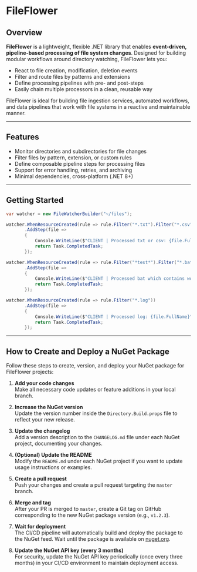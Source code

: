 # FileFlower

## Overview

**FileFlower** is a lightweight, flexible .NET library that enables **event-driven, pipeline-based processing of file system changes**. Designed for building modular workflows around directory watching, FileFlower lets you:

- React to file creation, modification, deletion events
- Filter and route files by patterns and extensions
- Define processing pipelines with pre- and post-steps
- Easily chain multiple processors in a clean, reusable way

FileFlower is ideal for building file ingestion services, automated workflows, and data pipelines that work with file systems in a reactive and maintainable manner.

---

## Features

- Monitor directories and subdirectories for file changes
- Filter files by pattern, extension, or custom rules
- Define composable pipeline steps for processing files
- Support for error handling, retries, and archiving
- Minimal dependencies, cross-platform (.NET 8+)

---

## Getting Started

```csharp
var watcher = new FileWatcherBuilder("~/files");

watcher.WhenResourceCreated(rule => rule.Filter("*.txt").Filter("*.csv").WithOrLogic())
       .AddStep(file =>
       {
           Console.WriteLine($"CLIENT | Processed txt or csv: {file.FullName}");
           return Task.CompletedTask;
       });

watcher.WhenResourceCreated(rule => rule.Filter("*test*").Filter("*.bat"))
       .AddStep(file =>
       {
           Console.WriteLine($"CLIENT | Processed bat which contains word 'test': {file.FullName}");
           return Task.CompletedTask;
       });

watcher.WhenResourceCreated(rule => rule.Filter("*.log"))
       .AddStep(file =>
       {
           Console.WriteLine($"CLIENT | Processed log: {file.FullName}");
           return Task.CompletedTask;
       });
```

---

## How to Create and Deploy a NuGet Package

Follow these steps to create, version, and deploy your NuGet package for FileFlower projects:

1. **Add your code changes**  
   Make all necessary code updates or feature additions in your local branch.

2. **Increase the NuGet version**  
   Update the version number inside the `Directory.Build.props` file to reflect your new release.

3. **Update the changelog**  
   Add a version description to the `CHANGELOG.md` file under each NuGet project, documenting your changes.

4. **(Optional) Update the README**  
   Modify the `README.md` under each NuGet project if you want to update usage instructions or examples.

5. **Create a pull request**  
   Push your changes and create a pull request targeting the `master` branch.

6. **Merge and tag**  
   After your PR is merged to `master`, create a Git tag on GitHub corresponding to the new NuGet package version (e.g., `v1.2.3`).

7. **Wait for deployment**  
   The CI/CD pipeline will automatically build and deploy the package to the NuGet feed. Wait until the package is available on [nuget.org](https://www.nuget.org/).

8. **Update the NuGet API key (every 3 months)**  
   For security, update the NuGet API key periodically (once every three months) in your CI/CD environment to maintain deployment access.

